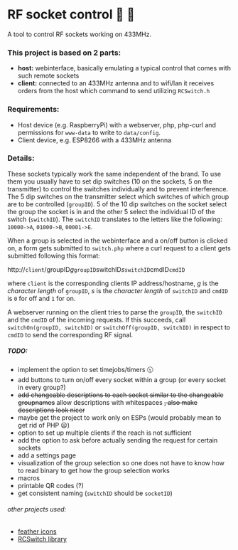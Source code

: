 # RF socket control :satellite: :electric_plug:
A tool to control RF sockets working on 433MHz.

### This project is based on 2 parts:
  * **host:** webinterface, basically emulating a typical control that comes with such remote sockets
  * **client:** connected to an 433MHz antenna and to wifi/lan it receives orders from the host which command to send utilizing `RCSwitch.h`


### Requirements:
  * Host device (e.g. RaspberryPi) with a webserver, php, php-curl and permissions for `www-data` to write to `data/config`.
  * Client device, e.g. ESP8266 with a 433MHz antenna


### Details:
These sockets typically work the same independent of the brand. To use them you usually have to set dip switches (10 on the sockets, 5 on the transmitter) to control the switches individually and to prevent interference. The 5 dip switches on the transmitter select which switches of which group are to be controlled (`groupID`). 5 of the 10 dip switches on the socket select the group the socket is in and the other 5 select the individual ID of the switch (`switchID`). The `switchID` translates to the letters like the following: `10000->A`, `01000->B`, `00001->E`.

When a group is selected in the webinterface and a on/off button is clicked on, a form gets submitted to `switch.php` where a curl request to a client gets submitted following this format:

http://`client`/groupID*g*`groupID`switchID*s*`switchID`cmdID`cmdID`

where `client` is the corresponding clients IP address/hostname, *g* is the *character length* of `groupID`, *s* is the *character length* of `switchID` and `cmdID` is `0` for off and `1` for on.

A webserver running on the client tries to parse the `groupID`, the `switchID` and the `cmdID` of the incoming requests. If this succeeds, call `switchOn(groupID, switchID)` or `switchOff(groupID, switchID)` in respect to `cmdID` to send the corresponding RF signal.


##### TODO:
  * implement the option to set timejobs/timers :clock1030:
  * add buttons to turn on/off every socket within a group (or every socket in every group?)
  * ~~add changeable descriptions to each socket similar to the changeable groupnames~~ allow descriptions with whitespaces ~~, also make descriptions look nicer~~
  * maybe get the project to work only on ESPs (would probably mean to get rid of PHP :frowning:)
  * option to set up multiple clients if the reach is not sufficient
  * add the option to ask before actually sending the request for certain sockets
  * add a settings page
  * visualization of the group selection so one does not have to know how to read binary to get how the group selection works
  * macros
  * printable QR codes (?)
  * get consistent naming (`switchID` should be `socketID`)

###### other projects used:
  * [feather icons](https://github.com/feathericons/feather)
  * [RCSwitch library](https://github.com/sui77/rc-switch)
